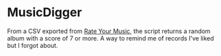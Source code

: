 # MusicDigger

From a CSV exported from [Rate Your Music](https://rateyourmusic.com/), the script returns a random album with a score of 7 or more. A way to remind me of records I've liked but I forgot about. 
